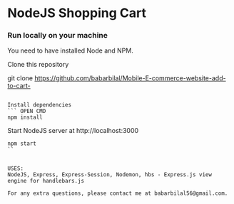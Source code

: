 # NodeJS Shopping Cart 

### Run locally on your machine
You need to have installed Node and NPM.



Clone this repository

git clone https://github.com/babarbilal/Mobile-E-commerce-website-add-to-cart-
```

Install dependencies
``` OPEN CMD 
npm install
```

Start NodeJS server at http://localhost:3000
``` CMD
npm start
``


USES:
NodeJS, Express, Express-Session, Nodemon, hbs - Express.js view engine for handlebars.js

For any extra questions, please contact me at babarbilal56@gmail.com. 

